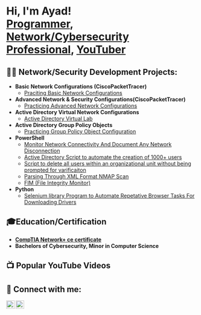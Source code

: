 <h1>Hi, I'm Ayad! <br/><a href="https://github.com/AyadHamza">Programmer</a>, <a href="https://www.linkedin.com/in/ayadhamza/">Network/Cybersecurity Professional</a>, <a href="https://www.youtube.com/channel/UC06yXZTNg4vFXAq34nOFJKw">YouTuber</a></h1>

<h2>👨‍💻 Network/Security Development Projects:</h2>

- <b>Basic Network Configurations (CiscoPacketTracer)</b>
  - [Praciting Basic Network Configurations](https://github.com/AyadHamza/BasicNetworkConfig)
- <b>Advanced Network & Security Configurations(CiscoPacketTracer)</b>
  - [Practicing Advanced Network Configurations]() 
- <b>Active Directory Virtual Network Configurations</b>
  - [Active Directory Virtual Lab](https://github.com/AyadHamza/ActiveDirectoryLAB)
- <b>Active Directory Group Policy Objects</b>
  - [Practicing Group Policy Object Configuration]()
- <b>PowerShell</b>
  - [Monitor Network Connectivity And Document Any Network Disconnection](https://github.com/AyadHamza/NetConnectivityDoc)
  - [Active Directory Script to automate the creation of 1000+ users](https://github.com/AyadHamza/ADUserPowerShellScript)
  - [Script to delete all users within an organizational unit without being prompted for varificaiton](https://github.com/AyadHamza/DeleteADUsers)
  - [Parsing Through XML Format NMAP Scan](https://github.com/AyadHamza/NmapScanScript)
  - [FIM (File Integrity Monitor)](https://github.com/AyadHamza/FIM)
- <b>Python</b>
  - [Selenium library Program to Automate Repetative Browser Tasks For Downloading Drivers](https://github.com/AyadHamza/NetConnectivityDoc)

<h2>🎓Education/Certification</h2>

  - [**CompTIA Network+ ce certificate**](file:///C:/Users/Ayad/Documents/Certificates/CompTIA%20Network+%20ce%20certificate.pdf)
  - **Bachelors of Cybersecurity, Minor in Computer Science**
 
<h2>📺 Popular YouTube Videos</h2>

<h2> 🤳 Connect with me:</h2>

[<img align="left" alt="AyadHamza | YouTube" width="22px" src="https://cdn.jsdelivr.net/npm/simple-icons@v3/icons/youtube.svg" />][youtube]
[<img align="left" alt="AyadHamza | LinkedIn" width="22px" src="https://cdn.jsdelivr.net/npm/simple-icons@v3/icons/linkedin.svg" />][linkedin]

[youtube]: https://www.youtube.com/channel/UC06yXZTNg4vFXAq34nOFJKw
[linkedin]: www.linkedin.com/in/AyadHamza/


<!--
**joshmadakor1/joshmadakor1** is a ✨ _special_ ✨ repository because its `README.md` (this file) appears on your GitHub profile.

Here are some ideas to get you started:

- 🔭 I’m currently working on ...
- 🌱 I’m currently learning ...
- 👯 I’m looking to collaborate on ...
- 🤔 I’m looking for help with ...
- 💬 Ask me about ...
- 📫 How to reach me: ...
- 😄 Pronouns: ...
- ⚡ Fun fact: ...
-->
